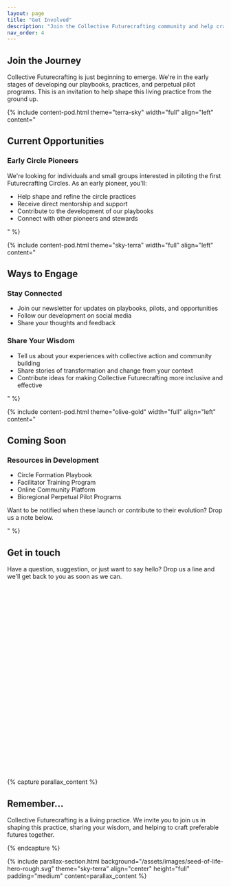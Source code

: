 ```yaml
---
layout: page
title: "Get Involved"
description: "Join the Collective Futurecrafting community and help craft preferable futures together"
nav_order: 4
---
```


<!-- Content Section Start -->
<div class="container">
  <div class="section-heading">
    <h2>Join the Journey</h2>
    <p>Collective Futurecrafting is just beginning to emerge. We're in the early stages of developing our playbooks, practices, and perpetual pilot programs. This is an invitation to help shape this living practice from the ground up.</p>
  </div>

  {% include content-pod.html
    theme="terra-sky"
    width="full"
    align="left"
    content="
    <h2>Current Opportunities</h2>
    <div class='protocol-section'>
      <div class='protocol-subsection'>
        <h3>Early Circle Pioneers</h3>
        <p>We're looking for individuals and small groups interested in piloting the first Futurecrafting Circles. As an early pioneer, you'll:</p>
        <ul class='protocol-list'>
          <li>Help shape and refine the circle practices</li>
          <li>Receive direct mentorship and support</li>
          <li>Contribute to the development of our playbooks</li>
          <li>Connect with other pioneers and stewards</li>
        </ul>
      </div>
    </div>"
  %}

  {% include content-pod.html
    theme="sky-terra"
    width="full"
    align="left"
    content="
    <h2>Ways to Engage</h2>
    <div class='protocol-section'>
      <div class='protocol-subsection'>
        <h3>Stay Connected</h3>
        <ul class='protocol-list'>
          <li>Join our newsletter for updates on playbooks, pilots, and opportunities</li>
          <li>Follow our development on social media</li>
          <li>Share your thoughts and feedback</li>
        </ul>
      </div>
      <div class='protocol-subsection'>
        <h3>Share Your Wisdom</h3>
        <ul class='protocol-list'>
          <li>Tell us about your experiences with collective action and community building</li>
          <li>Share stories of transformation and change from your context</li>
          <li>Contribute ideas for making Collective Futurecrafting more inclusive and effective</li>
        </ul>
      </div>
    </div>"
  %}

  {% include content-pod.html
    theme="olive-gold"
    width="full"
    align="left"
    content="
    <h2>Coming Soon</h2>
    <div class='protocol-section'>
      <div class='protocol-subsection'>
        <h3>Resources in Development</h3>
        <ul class='protocol-list'>
          <li>Circle Formation Playbook</li>
          <li>Facilitator Training Program</li>
          <li>Online Community Platform</li>
          <li>Bioregional Perpetual Pilot Programs</li>
        </ul>
        <p class='protocol-note'>Want to be notified when these launch or contribute to their evolution? Drop us a note below.</p>
      </div>
    </div>"
  %}
</div>
<!-- Content Section End -->
<!-- Contact Form Start -->
<div class="container">
  <div class="section-heading">
    <h2>Get in touch</h2>
    <p>Have a question, suggestion, or just want to say hello? Drop us a line and we'll get back to you as soon as we can.</p>
  </div>
    <div class="form-container">
        <iframe data-tally-src="https://tally.so/embed/mZvP45?alignLeft=1&hideTitle=1&transparentBackground=1&dynamicHeight=1" loading="lazy" width="100%" height="447" frameborder="0" marginheight="0" marginwidth="0" title="Welcome"></iframe>
        <script>var d=document,w="https://tally.so/widgets/embed.js",v=function(){"undefined"!=typeof Tally?Tally.loadEmbeds():d.querySelectorAll("iframe[data-tally-src]:not([src])").forEach((function(e){e.src=e.dataset.tallySrc}))};if("undefined"!=typeof Tally)v();else if(d.querySelector('script[src="'+w+'"]')==null){var s=d.createElement("script");s.src=w,s.onload=v,s.onerror=v,d.body.appendChild(s);}</script>
    </div>
</div>
<!-- Contact Form End -->
{% capture parallax_content %}
<h2>Remember...</h2>
<p> Collective Futurecrafting is a living practice. We invite you to join us in shaping this practice, sharing your wisdom, and helping to craft preferable futures together.</p>
{% endcapture %}

{% include parallax-section.html
  background="/assets/images/seed-of-life-hero-rough.svg"
  theme="sky-terra"
  align="center"
  height="full"
  padding="medium"
  content=parallax_content
%}
